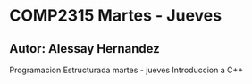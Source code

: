 # COMP2315 Martes - Jueves 
## Autor: Alessay Hernandez 
Programacion Estructurada martes - jueves 
Introduccion a C++
